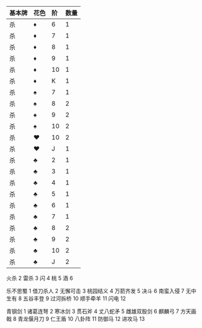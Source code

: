 |基本牌|花色|阶|数量|
|:---|:---|:---|:---|
|杀|♦|6|1|
|杀|♦|7|1|
|杀|♦|8|1|
|杀|♦|9|1|
|杀|♦|10|1|
|杀|♦|K|1|
|杀|♠|7|1|
|杀|♠|8|2|
|杀|♠|9|2|
|杀|♠|10|2|
|杀|♥|10|2|
|杀|♥|J|1|
|杀|♣|2|1|
|杀|♣|3|1|
|杀|♣|4|1|
|杀|♣|5|1|
|杀|♣|6|1|
|杀|♣|7|1|
|杀|♣|8|2|
|杀|♣|9|2|
|杀|♣|10|2|
|杀|♣|J|2|

火杀			2
雷杀			3
闪			4
桃			5
酒			6

乐不思蜀		1
借刀杀人		2
无懈可击		3
桃园结义		4
万箭齐发		5
决斗			6
南蛮入侵		7
无中生有		8
五谷丰登		9
过河拆桥		10
顺手牵羊		11
闪电			12

青钢剑		1
诸葛连弩		2
寒冰剑		3
贯石斧		4
丈八蛇矛		5
雌雄双股剑	6
麒麟弓		7
方天画戟		8
青龙偃月刀	9
仁王盾		10
八卦阵		11
防御马		12
进攻马		13